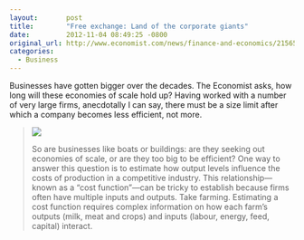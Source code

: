 ```yaml
---
layout:       post
title:        "Free exchange: Land of the corporate giants"
date:         2012-11-04 08:49:25 -0800
original_url: http://www.economist.com/news/finance-and-economics/21565609-economies-scale-run-out-certain-point-largest-firms-america-may-be
categories:
  - Business
---
```


Businesses have gotten bigger over the decades. The Economist asks, how long will these economies of scale hold up? Having worked with a number of very large firms, anecdotally I can say, there must be a size limit after which a company becomes less efficient, not more.

 >  ![](/attachments/00f5e0263d8d0d9955c87e684fa52b04/image.png)  
 > 
 >  So are businesses like boats or buildings: are they seeking out economies of scale, or are they too big to be efficient? One way to answer this question is to estimate how output levels influence the costs of production in a competitive industry. This relationship—known as a “cost function”—can be tricky to establish because firms often have multiple inputs and outputs. Take farming. Estimating a cost function requires complex information on how each farm’s outputs (milk, meat and crops) and inputs (labour, energy, feed, capital) interact. 

